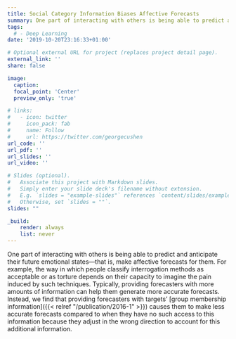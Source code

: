```yaml
---
title: Social Category Information Biases Affective Forecasts
summary: One part of interacting with others is being able to predict and anticipate their future emotional states—that is, make affective forecasts for them. Typically, providing forecasters with more information can help them generate more accurate forecasts. Instead, we find that providing forecasters with targets’ group membership information causes them to make less accurate forecasts compared to when they have no such access to this information.
tags:
  # - Deep Learning
date: '2019-10-20T23:16:33+01:00'

# Optional external URL for project (replaces project detail page).
external_link: ''
share: false

image:
  caption: 
  focal_point: 'Center'
  preview_only: 'true'

# links:
#   - icon: twitter
#     icon_pack: fab
#     name: Follow
#     url: https://twitter.com/georgecushen
url_code: ''
url_pdf: ''
url_slides: ''
url_video: ''

# Slides (optional).
#   Associate this project with Markdown slides.
#   Simply enter your slide deck's filename without extension.
#   E.g. `slides = "example-slides"` references `content/slides/example-slides.md`.
#   Otherwise, set `slides = ""`.
slides: ""

_build:
    render: always
    list: never
---
```


One part of interacting with others is being able to predict and anticipate their future emotional states—that is, make affective forecasts for them. For example, the way in which people classify interrogation methods as acceptable or as torture depends on their capacity to imagine the pain induced by such techniques. Typically, providing forecasters with more amounts of information can help them generate more accurate forecasts. Instead, we find that providing forecasters with targets’ [group membership information]({{< relref "/publication/2016-1" >}}) causes them to make less accurate forecasts compared to when they have no such access to this information because they adjust in the wrong direction to account for this additional information.
